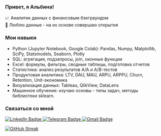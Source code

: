 ### Привет, я Альбина!
:chart_with_upwards_trend: Аналитик данных с финансовым бэкграундом \
:telescope: Люблю данные - на их основе совершаю открытия


### Мои навыки
- Python (Jupyter Notebook, Google Colab): Pandas, Numpy, Matplotlib, SciPy, Statsmodels, Seaborn, Plotly 
- SQL: агрегация, подзапросы, join, оконные функции 
- Excel: формулы, фильтры, сводные таблицы, подготовка отчетов 
- Статистика: анализ результатов А/А и А/В-тестов 
- Продуктовая аналитика: LTV, DAU, MAU, ARPU, ARPPU, Churn, Retention, Unit-экономика 
- Визуализация данных: Tableau, QlikView, DataLens 
- Машинное обучение: изучаю основы - типы задач, методы библиотеки sklearn. 


### Связаться со мной 
<div id="badges">
  <a href="https://www.linkedin.com/in/albina-gimadieva-analyst/">
    <img src="https://img.shields.io/badge/LinkedIn-lightskyblue?style=for-the-badge&logo=linkedin" alt="LinkedIn Badge"/>
  </a>
  <a href="https://t.me/albinaetoya">
    <img src="https://img.shields.io/badge/Telegram-lightskyblue?style=for-the-badge&logo=telegram&logoColor=white" alt="Telegram Badge"/>
  </a>
  <a href="mailto:albina.gmdv@gmail.com">
    <img src="https://img.shields.io/badge/Gmail-lightskyblue?style=for-the-badge&logo=gmail&logoColor=white" alt="Gmail Badge"/>
  </a>
</div>

[![GitHub Streak](https://streak-stats.demolab.com?user=AlbinaGimadieva&theme=transparent&hide_border=true&mode=weekly&fire=FF2222&dates=2C68F6&currStreakLabel=2C68F6&currStreakNum=2C68F6)](https://git.io/streak-stats)

<img src="https://komarev.com/ghpvc/?username=AlbinaGimadieva&style=flat-square&color=blue" alt=""/>
